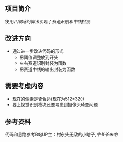 ## 项目简介
使用八领域的算法实现了赛道识别和中线检测

## 改进方向
* 通过进一步改进代码的形式
    * 把阈值调整放到开头
    * 左右赛道识别封装为函数
    * 把赛道中线的输出封装为函数
## 需要考虑内容
* 现在的像素是否合适(现在为512*320)
* 要上视觉识别模块还要考虑到摄像头畸变问题
## 参考资料
代码和思路参考B站UP主：村东头无敌的小瞎子,_牛爷爷来咯_
